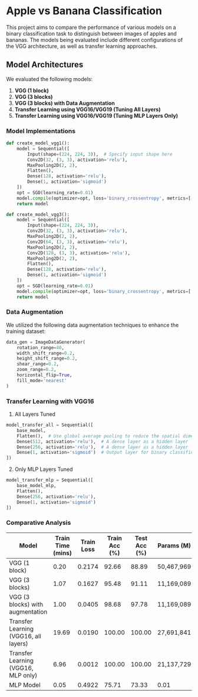 # Apple vs Banana Classification

This project aims to compare the performance of various models on a binary classification task to distinguish between images of apples and bananas. The models being evaluated include different configurations of the VGG architecture, as well as transfer learning approaches.

## Model Architectures

We evaluated the following models:

1. **VGG (1 block)**
2. **VGG (3 blocks)**
3. **VGG (3 blocks) with Data Augmentation**
4. **Transfer Learning using VGG16/VGG19 (Tuning All Layers)**
5. **Transfer Learning using VGG16/VGG19 (Tuning MLP Layers Only)**

### Model Implementations

```python
def create_model_vgg1():
    model = Sequential([
        Input(shape=(224, 224, 3)),  # Specify input shape here
        Conv2D(32, (3, 3), activation='relu'),
        MaxPooling2D(2, 2),
        Flatten(),
        Dense(128, activation='relu'),
        Dense(1, activation='sigmoid')
    ])
    opt = SGD(learning_rate=0.01)
    model.compile(optimizer=opt, loss='binary_crossentropy', metrics=['accuracy'])
    return model
```
    
```python
def create_model_vgg3():
    model = Sequential([
        Input(shape=(224, 224, 3)),
        Conv2D(32, (3, 3), activation='relu'),
        MaxPooling2D(2, 2),
        Conv2D(64, (3, 3), activation='relu'),
        MaxPooling2D(2, 2),
        Conv2D(128, (3, 3), activation='relu'),
        MaxPooling2D(2, 2),
        Flatten(),
        Dense(128, activation='relu'),
        Dense(1, activation='sigmoid')
    ])
    opt = SGD(learning_rate=0.01)
    model.compile(optimizer=opt, loss='binary_crossentropy', metrics=['accuracy'])
    return model
```

### Data Augmentation
We utilized the following data augmentation techniques to enhance the training dataset:
    
```python
data_gen = ImageDataGenerator(
    rotation_range=40,       
    width_shift_range=0.2,   
    height_shift_range=0.2,  
    shear_range=0.2,         
    zoom_range=0.2,          
    horizontal_flip=True,    
    fill_mode='nearest'      
)
```

### Transfer Learning with VGG16 
1. All Layers Tuned
```python
model_transfer_all = Sequential([
    base_model,
    Flatten(),  # Use global average pooling to reduce the spatial dimensions
    Dense(512, activation='relu'),  # A dense layer as a hidden layer
    Dense(256, activation='relu'),  # A dense layer as a hidden layer
    Dense(1, activation='sigmoid')  # Output layer for binary classification
])
```
2. Only MLP Layers Tuned
```python
model_transfer_mlp = Sequential([
    base_model_mlp,
    Flatten(),
    Dense(256, activation='relu'),
    Dense(1, activation='sigmoid')
])
```
### Comparative Analysis

| Model                                    | Train Time (mins) | Train Loss | Train Acc (%) | Test Acc (%) | Params (M)   |
|------------------------------------------|--------------------|------------|----------------|---------------|---------------|
| VGG (1 block)                           | 0.20               | 0.2174     | 92.66          | 88.89         | 50,467,969    |
| VGG (3 blocks)                          | 1.07               | 0.1627     | 95.48          | 91.11         | 11,169,089    |
| VGG (3 blocks) with augmentation        | 1.00               | 0.0405     | 98.68          | 97.78         | 11,169,089    |
| Transfer Learning (VGG16, all layers)  | 19.69              | 0.0190     | 100.00         | 100.00        | 27,691,841    |
| Transfer Learning (VGG16, MLP only)    | 6.96               | 0.0012     | 100.00         | 100.00        | 21,137,729    |
| MLP Model                                | 0.05               | 0.4922     | 75.71          | 73.33         | 0.01          |


